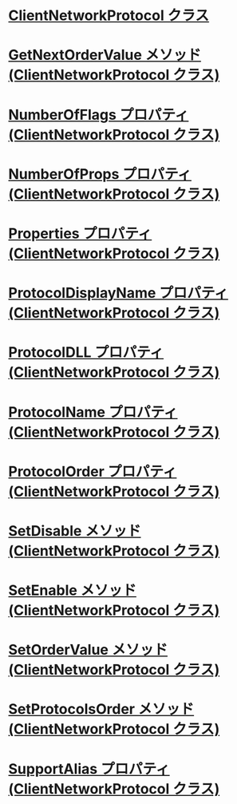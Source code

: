 # [ClientNetworkProtocol クラス](clientnetworkprotocol-class.md)
# [GetNextOrderValue メソッド (ClientNetworkProtocol クラス)](getnextordervalue-method-clientnetworkprotocol-class.md)
# [NumberOfFlags プロパティ (ClientNetworkProtocol クラス)](numberofflags-property-clientnetworkprotocol-class.md)
# [NumberOfProps プロパティ (ClientNetworkProtocol クラス)](numberofprops-property-clientnetworkprotocol-class.md)
# [Properties プロパティ (ClientNetworkProtocol クラス)](properties-property-clientnetworkprotocol-class.md)
# [ProtocolDisplayName プロパティ (ClientNetworkProtocol クラス)](protocoldisplayname-property-clientnetworkprotocol-class.md)
# [ProtocolDLL プロパティ (ClientNetworkProtocol クラス)](protocoldll-property-clientnetworkprotocol-class.md)
# [ProtocolName プロパティ (ClientNetworkProtocol クラス)](protocolname-property-clientnetworkprotocol-class.md)
# [ProtocolOrder プロパティ (ClientNetworkProtocol クラス)](protocolorder-property-clientnetworkprotocol-class.md)
# [SetDisable メソッド (ClientNetworkProtocol クラス)](setdisable-method-clientnetworkprotocol-class.md)
# [SetEnable メソッド (ClientNetworkProtocol クラス)](setenable-method-clientnetworkprotocol-class.md)
# [SetOrderValue メソッド (ClientNetworkProtocol クラス)](setordervalue-method-clientnetworkprotocol-class.md)
# [SetProtocolsOrder メソッド (ClientNetworkProtocol クラス)](setprotocolsorder-method-clientnetworkprotocol-class.md)
# [SupportAlias プロパティ (ClientNetworkProtocol クラス)](supportalias-property-clientnetworkprotocol-class.md)
